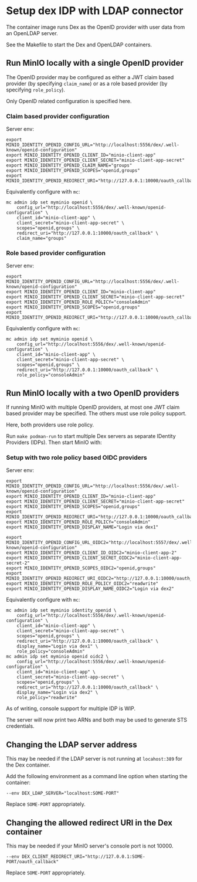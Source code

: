 # Setup dex IDP with LDAP connector

The container image runs Dex as the OpenID provider with user data from an OpenLDAP server.

See the Makefile to start the Dex and OpenLDAP containers.

## Run MinIO locally with a single OpenID provider

The OpenID provider may be configured as either a JWT claim based provider (by specifying `claim_name`) or as a role based provider (by specifying `role_policy`).

Only OpenID related configuration is specified here.

### Claim based provider configuration

Server env:
```shell
export MINIO_IDENTITY_OPENID_CONFIG_URL="http://localhost:5556/dex/.well-known/openid-configuration"
export MINIO_IDENTITY_OPENID_CLIENT_ID="minio-client-app"
export MINIO_IDENTITY_OPENID_CLIENT_SECRET="minio-client-app-secret"
export MINIO_IDENTITY_OPENID_CLAIM_NAME="groups"
export MINIO_IDENTITY_OPENID_SCOPES="openid,groups"
export MINIO_IDENTITY_OPENID_REDIRECT_URI="http://127.0.0.1:10000/oauth_callback"
```

Equivalently configure with `mc`:
```shell
mc admin idp set myminio openid \
    config_url="http://localhost:5556/dex/.well-known/openid-configuration" \
    client_id="minio-client-app" \
    client_secret="minio-client-app-secret" \
    scopes="openid,groups" \
    redirect_uri="http://127.0.0.1:10000/oauth_callback" \
    claim_name="groups"
```

### Role based provider configuration

Server env:
```shell
export MINIO_IDENTITY_OPENID_CONFIG_URL="http://localhost:5556/dex/.well-known/openid-configuration"
export MINIO_IDENTITY_OPENID_CLIENT_ID="minio-client-app"
export MINIO_IDENTITY_OPENID_CLIENT_SECRET="minio-client-app-secret"
export MINIO_IDENTITY_OPENID_ROLE_POLICY="consoleAdmin"
export MINIO_IDENTITY_OPENID_SCOPES="openid,groups"
export MINIO_IDENTITY_OPENID_REDIRECT_URI="http://127.0.0.1:10000/oauth_callback"
```

Equivalently configure with `mc`:
```shell
mc admin idp set myminio openid \
    config_url="http://localhost:5556/dex/.well-known/openid-configuration" \
    client_id="minio-client-app" \
    client_secret="minio-client-app-secret" \
    scopes="openid,groups" \
    redirect_uri="http://127.0.0.1:10000/oauth_callback" \
    role_policy="consoleAdmin"
```


## Run MinIO locally with a two OpenID providers

If running MinIO with multiple OpenID providers, at most one JWT claim based provider may be specified. The others must use role policy support. 

Here, both providers use role policy.

Run `make podman-run` to start multiple Dex servers as separate IDentity Providers (IDPs). Then start MinIO with:


### Setup with two role policy based OIDC providers

Server env:
```
export MINIO_IDENTITY_OPENID_CONFIG_URL="http://localhost:5556/dex/.well-known/openid-configuration"
export MINIO_IDENTITY_OPENID_CLIENT_ID="minio-client-app"
export MINIO_IDENTITY_OPENID_CLIENT_SECRET="minio-client-app-secret"
export MINIO_IDENTITY_OPENID_SCOPES="openid,groups"
export MINIO_IDENTITY_OPENID_REDIRECT_URI="http://127.0.0.1:10000/oauth_callback"
export MINIO_IDENTITY_OPENID_ROLE_POLICY="consoleAdmin"
export MINIO_IDENTITY_OPENID_DISPLAY_NAME="Login via dex1"

export MINIO_IDENTITY_OPENID_CONFIG_URL_OIDC2="http://localhost:5557/dex/.well-known/openid-configuration"
export MINIO_IDENTITY_OPENID_CLIENT_ID_OIDC2="minio-client-app-2"
export MINIO_IDENTITY_OPENID_CLIENT_SECRET_OIDC2="minio-client-app-secret-2"
export MINIO_IDENTITY_OPENID_SCOPES_OIDC2="openid,groups"
export MINIO_IDENTITY_OPENID_REDIRECT_URI_OIDC2="http://127.0.0.1:10000/oauth_callback"
export MINIO_IDENTITY_OPENID_ROLE_POLICY_OIDC2="readwrite"
export MINIO_IDENTITY_OPENID_DISPLAY_NAME_OIDC2="Login via dex2"
```

Equivalently configure with `mc`:
```
mc admin idp set myminio identity_openid \
    config_url="http://localhost:5556/dex/.well-known/openid-configuration" \
    client_id="minio-client-app" \
    client_secret="minio-client-app-secret" \
    scopes="openid,groups" \
    redirect_uri="http://127.0.0.1:10000/oauth_callback" \
    display_name="Login via dex1" \
    role_policy="consoleAdmin"
mc admin idp set myminio openid oidc2 \
    config_url="http://localhost:5556/dex/.well-known/openid-configuration" \
    client_id="minio-client-app" \
    client_secret="minio-client-app-secret" \
    scopes="openid,groups" \
    redirect_uri="http://127.0.0.1:10000/oauth_callback" \
    display_name="Login via dex2" \
    role_policy="readwrite"

```

As of writing, console support for multiple IDP is WIP.

The server will now print two ARNs and both may be used to generate STS credentials.

## Changing the LDAP server address

This may be needed if the LDAP server is not running at `locahost:389` for the Dex container.

Add the following environment as a command line option when starting the container:


```
--env DEX_LDAP_SERVER="localhost:SOME-PORT"
```

Replace `SOME-PORT` appropriately.

## Changing the allowed redirect URI in the Dex container

This may be needed if your MinIO server's console port is not 10000.

```
--env DEX_CLIENT_REDIRECT_URI="http://127.0.0.1:SOME-PORT/oauth_callback"
```

Replace `SOME-PORT` appropriately.

